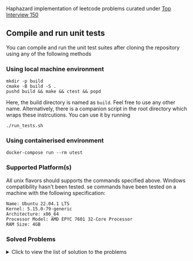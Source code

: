 Haphazard implementation of leetcode problems curated under [Top Interview 150](https://leetcode.com/studyplan/top-interview-150)

## Compile and run unit tests

You can compile and run the unit test suites after cloning the repository using any of the following methods

### Using local machine environment

```
mkdir -p build
cmake -B build -S .
pushd build && make && ctest && popd
```
Here, the build directory is named as `build`. Feel free to use any other name. Alternatively, there is a companion script in the root directory which wraps these instrcutions. You can use it by running

```
./run_tests.sh
```

### Using containerised environment

```
docker-compose run --rm utest
```

### Supported Platform(s)

All unix flavors should supports the commands specified above. Windows compatibility hasn't been tested. se commands have been tested on a machine with the following specification:

```
Name: Ubuntu 22.04.1 LTS
Kernel: 5.15.0-79-generic
Architecture: x86_64
Processor Model: AMD EPYC 7601 32-Core Processor
RAM Size: 4GB
```

### Solved Problems 

<details>
  <summary>Click to view the list of solution to the problems</summary>


    | Serial | Title |  Statement | Solution(s) | 
    | 1 | ------------- | ----------------- | ----------- |
    | Merge Sorted Array       | [Link](https://leetcode.com/problems/merge-sorted-array/?envType=study-plan-v2&envId=top-interview-150) | [Link](https://github.com/ATM-SALEH/haphazard-lc-i150-cpp/tree/main/src/p1) |
    | 2 | Rotate Array       | [Link](https://leetcode.com/problems/rotate-array/?envType=study-plan-v2&envId=top-interview-150) | [Link](https://github.com/ATM-SALEH/haphazard-lc-i150-cpp/tree/main/src/p6) |

</details>
